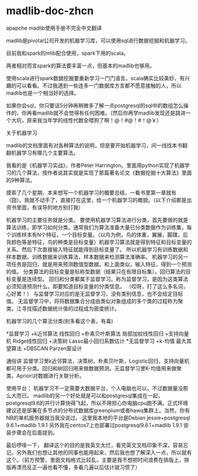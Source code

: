 # madlib-doc-zhcn
apapche madlib使用手册不完全中文翻译

madlib是pivotal公司开发的机器学习库，可以使用sql进行数据挖掘和机器学习。

目前我和spark的mlib配合使用，spark下用的scala。

两者相对而言spark的算法要丰富一点，但基本的madlib也够用。

使用scala进行spark数据挖掘要重新学习一门门语言。scala确实比较美妙，有兴趣的可以看看。不过我遇到一些连多一门数据库方言都不愿意接触的人，所以madlib也是一个相当好的选择。

如果你会sql，你只要话5分钟再稍微多了解一点postgresql的sql中的数组怎么操作的，你再看madlib就不会觉得有任何困难。（然后你再学madlib发现还是跳进一个大坑，原来我当年学的线性代数全喂狗了啊！@！#@！#！@￥）


关于机器学习

madlib的文档里面有对各种算法的说明，但是要开始机器学习，间一线找本书翻翻机器学习有哪几个主要算法。

我看的是《机器学习实战》，作者Peter Harrington。里面用python实现了机器学习的几个算法，按作者说其实就是实现了那篇著名论文《数据挖掘十大算法》里面的9种算法。

摸索了几个星期，本来想写一个机器学习的概要总结，一看书里第一章就有（囧）。我就不动手了，直接打在这里，给一个机器学习的概貌。（以下介绍都是出资书里面，有误导的地方别打我）

机器学习的主要任务就是分类。
要使用机器学习算法进行分类，首先要做的就是算法训练，即学习如何分类。通常我们为算法准备大量已分类数据作为训练集，每个训练样本有N个特征，一个目标变量。（以鸟为例，鸟的体重，翼展，脚蹼，后背颜色等是特征，鸟的种类是目标变量）机器学习算法就是得到特征和目标变量的关系。然后下次直接输入特征就能得到目标变量了。
所以机器学习有训练数据和样本数据，训练数据来训练算法，样本数据来检测算法准确率。
机器学习的另一项任务是回归，就是用来预测数值型数据。和上面类似，输入特征，得到一个预测的值。
分类算法的目标变量是标称型数据（结果只在有限目标集），回归算法的目标变量是连续型。
回归和分类都属于监督学习。称为监督学习，是因为这类算法必须知道预测什么，即要知道目标变量的分类信息。
（哎呀，打了这么多名词，心好累！）
与监督学习对应的是无监督学习，没有类别信息，也不会给定目标值。
无监督学习中，将将数据集合分成由类似对象组成的多个类的过程称为聚类。江寻找描述数据统计值的过程成为密度统计。

机器学习的几个算法分类(别多看这个表，有毒)

*监督学习    +k近邻算法                                 线性回归
             +朴素贝叶斯算法                            局部加权线性回归
			 +支持向量机                                Ridge线性回归
			 +决策树                                    Lasso最小回归系数估计
*无监督学习  +k-均值                                    最大其望算法
             +DBSCAN                                    Parzen窗设计

通俗讲 监督学习里k近邻算法，决策树，朴素贝叶斯，Logistic回归，支持向量机都可用于分类。回归和树回归用来做数据预测。无监督学习里K-均值用来做聚类。Apriori对数据进行关联分析。

使用平台：
机器学习不一定需要大数据平台，个人电脑也可以，不过数据量没那么大而已。
madlib的另一个好处就是可以和postgresql集成在一起，postgresql9.6的并行计算快得飞起，所以不用担心你电脑cpu跑不满。正式环境建议还是部署在多节点的分布式数据库greenplum或者hawq集群上。当然，你有NB的单机服务器就当我没说过。
这里我本地的平台是Debian jessie+postgresql 9.6.1+madlib 1.9.1
另外我在centos7上也部署过postgresql9.6.1+madlib 1.9.1
安装步骤会在后面提到。

最后啰嗦一下，
翻译这个的目的是我英文太烂，看完英文文档印象不深，容易忘记。另外我们也想让其他的同事也能用起来，然后我也想了解深入一点，所以就有这个。（前方预警，里面文档格式比较乱，主要是我不想把时间浪费在排版上，排版再漂亮反正一遍也看不懂，多看几遍以后估计就习惯了）



